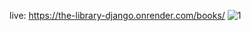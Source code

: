 live: https://the-library-django.onrender.com/books/
![1](https://github.com/ariaanahmed/the_library_django/assets/121677432/e6396442-2b51-4cb1-9fb6-ba682a19b603)
